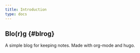 ```yaml
---
title: Introduction
type: docs
---
```


## Blo(r)g {#blrog}
A simple blog for keeping notes. Made with org-mode and hugo.
